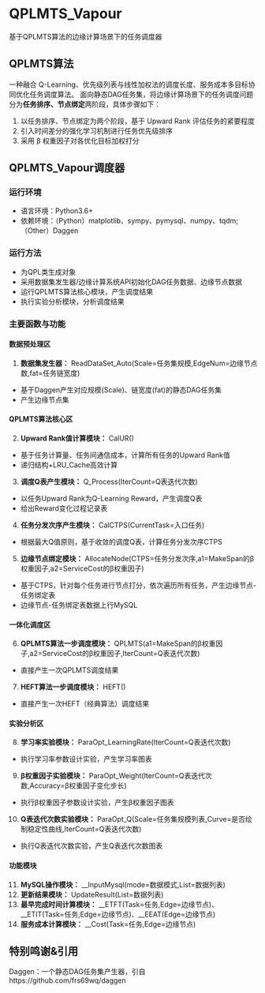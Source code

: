 # QPLMTS_Vapour
基于QPLMTS算法的边缘计算场景下的任务调度器

## QPLMTS算法
一种融合 Q-Learning、优先级列表与线性加权法的调度长度、服务成本多目标协同优化任务调度算法。
面向静态DAG任务集，将边缘计算场景下的任务调度问题分为**任务排序、节点绑定**两阶段，具体步骤如下：
1. 以任务排序、节点绑定为两个阶段，基于 Upward Rank 评估任务的紧要程度
2. 引入时间差分的强化学习机制进行任务优先级排序
3. 采用 β 权重因子对各优化目标加权打分

## QPLMTS_Vapour调度器
### 运行环境
- 语言环境：Python3.6+
- 依赖环境：（Python）matplotlib、sympy、pymysql、numpy、tqdm;（Other）Daggen

### 运行方法
- 为QPL类生成对象
- 采用数据集发生器/边缘计算系统API初始化DAG任务数据、边缘节点数据
- 运行QPLMTS算法核心模块，产生调度结果
- 执行实验分析模块，分析调度结果

### 主要函数与功能
#### 数据预处理区
1. **数据集发生器：** ReadDataSet_Auto(Scale=任务集规模,EdgeNum=边缘节点数,fat=任务链宽度)
  - 基于Daggen产生对应规模(Scale)、链宽度(fat)的静态DAG任务集
  - 产生边缘节点集

#### QPLMTS算法核心区
2. **Upward Rank值计算模块：** CalUR()
  - 基于任务计算量、任务间通信成本，计算所有任务的Upward Rank值
  - 递归结构+LRU_Cache高效计算
3. **调度Q表产生模块：** Q_Process(IterCount=Q表迭代次数)
  - 以任务Upward Rank为Q-Learning Reward，产生调度Q表
  - 给出Reward变化过程记录表
4. **任务分发次序产生模块：** CalCTPS(CurrentTask=入口任务)
  - 根据最大Q值原则，基于收敛的调度Q表，计算任务分发次序CTPS
5. **边缘节点绑定模块：** AllocateNode(CTPS=任务分发次序,a1=MakeSpan的β权重因子,a2=ServiceCost的β权重因子)
  - 基于CTPS，针对每个任务进行节点打分，依次遍历所有任务，产生边缘节点-任务绑定表
  - 边缘节点-任务绑定表数据上行MySQL

#### 一体化调度区
6. **QPLMTS算法一步调度模块：** QPLMTS(a1=MakeSpan的β权重因子,a2=ServiceCost的β权重因子,IterCount=Q表迭代次数)
  - 直接产生一次QPLMTS调度结果

7. **HEFT算法一步调度模块：** HEFT()
  - 直接产生一次HEFT（经典算法）调度结果

#### 实验分析区
8. **学习率实验模块：** ParaOpt_LearningRate(IterCount=Q表迭代次数)
  - 执行学习率参数设计实验，产生学习率图表

9. **β权重因子实验模块：** ParaOpt_Weight(IterCount=Q表迭代次数,Accuracy=β权重因子变化步长)
  - 执行β权重因子参数设计实验，产生β权重因子图表
 
10. **Q表迭代次数实验模块：** ParaOpt_Q(Scale=任务集规模列表,Curve=是否绘制稳定性曲线,IterCount=Q表迭代次数)
  - 执行Q表迭代次数实验，产生Q表迭代次数图表
 
#### 功能模块
11. **MySQL操作模块：** __InputMysql(mode=数据模式,List=数据列表)
12. **更新结果模块：** UpdateResult(List=数据列表)
13. **最早完成时间计算模块：** __ETFT(Task=任务,Edge=边缘节点)、__ETIT(Task=任务,Edge=边缘节点)、__EEAT(Edge=边缘节点)
14. **服务成本计算模块：** __Cost(Task=任务,Edge=边缘节点)

## 特别鸣谢&引用
Daggen：一个静态DAG任务集产生器，引自https://github.com/frs69wq/daggen
